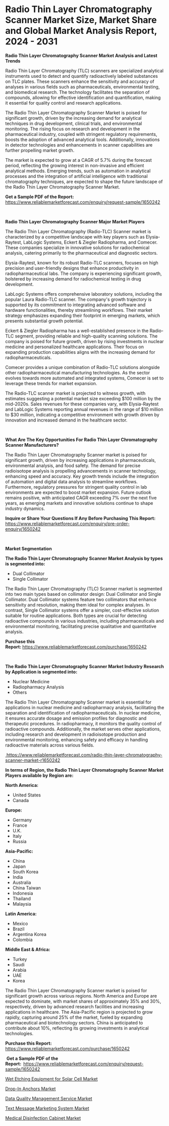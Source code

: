 <p><h1>Radio Thin Layer Chromatography Scanner Market Size, Market Share and Global Market Analysis Report, 2024 - 2031</h1></p><p><strong>Radio Thin Layer Chromatography Scanner Market Analysis and Latest Trends</strong></p>
<p><p>Radio Thin Layer Chromatography (TLC) scanners are specialized analytical instruments used to detect and quantify radioactively labeled substances on TLC plates. These scanners enhance the sensitivity and accuracy of analyses in various fields such as pharmaceuticals, environmental testing, and biomedical research. The technology facilitates the separation of compounds, allowing for effective identification and quantification, making it essential for quality control and research applications.</p><p>The Radio Thin Layer Chromatography Scanner Market is poised for significant growth, driven by the increasing demand for analytical techniques in drug development, clinical trials, and environmental monitoring. The rising focus on research and development in the pharmaceutical industry, coupled with stringent regulatory requirements, boosts the adoption of advanced analytical tools. Additionally, innovations in detector technologies and enhancements in scanner capabilities are further propelling market growth. </p><p>The market is expected to grow at a CAGR of 5.7% during the forecast period, reflecting the growing interest in non-invasive and efficient analytical methods. Emerging trends, such as automation in analytical processes and the integration of artificial intelligence with traditional chromatography techniques, are expected to shape the future landscape of the Radio Thin Layer Chromatography Scanner Market.</p></p>
<p><strong>Get a Sample PDF of the Report:&nbsp;</strong> <a href="https://www.reliablemarketforecast.com/enquiry/request-sample/1650242?utm_campaign=1110&utm_medium=2&utm_source=Github&utm_content=ia&utm_term=27122024&utm_id=radio-thin-layer-chromatography-scanner">https://www.reliablemarketforecast.com/enquiry/request-sample/1650242</a></p>
<p>&nbsp;</p>
<p><strong>Radio Thin Layer Chromatography Scanner Major Market Players</strong></p>
<p><p>The Radio Thin Layer Chromatography (Radio-TLC) Scanner market is characterized by a competitive landscape with key players such as Elysia-Raytest, LabLogic Systems, Eckert & Ziegler Radiopharma, and Comecer. These companies specialize in innovative solutions for radiochemical analysis, catering primarily to the pharmaceutical and diagnostic sectors.</p><p>Elysia-Raytest, known for its robust Radio-TLC scanners, focuses on high precision and user-friendly designs that enhance productivity in radiopharmaceutical labs. The company is experiencing significant growth, bolstered by increasing demand for radiochemical testing in drug development.</p><p>LabLogic Systems offers comprehensive laboratory solutions, including the popular Laura Radio-TLC scanner. The company's growth trajectory is supported by its commitment to integrating advanced software and hardware functionalities, thereby streamlining workflows. Their market strategy emphasizes expanding their footprint in emerging markets, which presents substantial growth potential.</p><p>Eckert & Ziegler Radiopharma has a well-established presence in the Radio-TLC segment, providing reliable and high-quality scanning solutions. The company is poised for future growth, driven by rising investments in nuclear medicine and personalized healthcare applications. Their focus on expanding production capabilities aligns with the increasing demand for radiopharmaceuticals.</p><p>Comecer provides a unique combination of Radio-TLC solutions alongside other radiopharmaceutical manufacturing technologies. As the sector evolves towards more automated and integrated systems, Comecer is set to leverage these trends for market expansion.</p><p>The Radio-TLC scanner market is projected to witness growth, with estimates suggesting a potential market size exceeding $100 million by the mid-2020s. Sales revenues for these companies vary, with Elysia-Raytest and LabLogic Systems reporting annual revenues in the range of $10 million to $30 million, indicating a competitive environment with growth driven by innovation and increased demand in the healthcare sector.</p></p>
<p>&nbsp;</p>
<p><strong>What Are The Key Opportunities For Radio Thin Layer Chromatography Scanner Manufacturers?</strong></p>
<p><p>The Radio Thin Layer Chromatography Scanner market is poised for significant growth, driven by increasing applications in pharmaceuticals, environmental analysis, and food safety. The demand for precise radioisotope analysis is propelling advancements in scanner technology, enhancing speed and accuracy. Key growth trends include the integration of automation and digital data analysis to streamline workflows. Furthermore, regulatory pressures for stringent quality control in lab environments are expected to boost market expansion. Future outlook remains positive, with anticipated CAGR exceeding 7% over the next five years, as emerging markets and innovative solutions continue to shape industry dynamics.</p></p>
<p><strong>Inquire or Share Your Questions If Any Before Purchasing This Report:</strong> <a href="https://www.reliablemarketforecast.com/enquiry/pre-order-enquiry/1650242?utm_campaign=1110&utm_medium=2&utm_source=Github&utm_content=ia&utm_term=27122024&utm_id=radio-thin-layer-chromatography-scanner">https://www.reliablemarketforecast.com/enquiry/pre-order-enquiry/1650242</a></p>
<p>&nbsp;</p>
<p><strong>Market Segmentation</strong></p>
<p><strong>The Radio Thin Layer Chromatography Scanner Market Analysis by types is segmented into:</strong></p>
<p><ul><li>Dual Collimator</li><li>Single Collimator</li></ul></p>
<p><p>The Radio Thin Layer Chromatography (TLC) Scanner market is segmented into two main types based on collimator design: Dual Collimator and Single Collimator. Dual Collimator systems feature two collimators that enhance sensitivity and resolution, making them ideal for complex analyses. In contrast, Single Collimator systems offer a simpler, cost-effective solution suitable for routine applications. Both types are crucial for detecting radioactive compounds in various industries, including pharmaceuticals and environmental monitoring, facilitating precise qualitative and quantitative analysis.</p></p>
<p><strong>Purchase this Report:&nbsp;</strong><a href="https://www.reliablemarketforecast.com/purchase/1650242?utm_campaign=1110&utm_medium=2&utm_source=Github&utm_content=ia&utm_term=27122024&utm_id=radio-thin-layer-chromatography-scanner">https://www.reliablemarketforecast.com/purchase/1650242</a></p>
<p>&nbsp;</p>
<p><strong>The Radio Thin Layer Chromatography Scanner Market Industry Research by Application is segmented into:</strong></p>
<p><ul><li>Nuclear Medicine</li><li>Radiopharmacy Analysis</li><li>Others</li></ul></p>
<p><p>The Radio Thin Layer Chromatography Scanner market is essential for applications in nuclear medicine and radiopharmacy analysis, facilitating the separation and identification of radiopharmaceuticals. In nuclear medicine, it ensures accurate dosage and emission profiles for diagnostic and therapeutic procedures. In radiopharmacy, it monitors the quality control of radioactive compounds. Additionally, the market serves other applications, including research and development in radioisotope production and environmental monitoring, enhancing safety and efficacy in handling radioactive materials across various fields.</p></p>
<p><a href="https://www.reliablemarketforecast.com/radio-thin-layer-chromatography-scanner-market-r1650242?utm_campaign=1110&utm_medium=2&utm_source=Github&utm_content=ia&utm_term=27122024&utm_id=radio-thin-layer-chromatography-scanner">&nbsp;https://www.reliablemarketforecast.com/radio-thin-layer-chromatography-scanner-market-r1650242</a></p>
<p><strong>In terms of Region, the Radio Thin Layer Chromatography Scanner Market Players available by Region are:</strong></p>
<p>
    <p> <strong> North America: </strong>
        <ul>
            <li>United States</li>
            <li>Canada</li>
        </ul>
        </p> 
    <p> <strong> Europe: </strong>
        <ul>
            <li>Germany</li>
            <li>France</li>
            <li>U.K.</li>
            <li>Italy</li>
            <li>Russia</li>
        </ul>
        </p> 
    <p> <strong> Asia-Pacific: </strong>
        <ul>
            <li>China</li>
            <li>Japan</li>
            <li>South Korea</li>
            <li>India</li>
            <li>Australia</li>
            <li>China Taiwan</li>
            <li>Indonesia</li>
            <li>Thailand</li>
            <li>Malaysia</li>
        </ul>
        </p> 
    <p> <strong> Latin America: </strong>
        <ul>
            <li>Mexico</li>
            <li>Brazil</li>
            <li>Argentina Korea</li>
            <li>Colombia</li>
        </ul>
        </p> 
    <p> <strong> Middle East & Africa: </strong>
        <ul>
            <li>Turkey</li>
            <li>Saudi</li>
            <li>Arabia</li>
            <li>UAE</li>
            <li>Korea</li>
        </ul>
    </p>
    </p>
<p><p>The Radio Thin Layer Chromatography Scanner market is poised for significant growth across various regions. North America and Europe are expected to dominate, with market shares of approximately 35% and 30%, respectively, driven by advanced research facilities and increasing applications in healthcare. The Asia-Pacific region is projected to grow rapidly, capturing around 25% of the market, fueled by expanding pharmaceutical and biotechnology sectors. China is anticipated to contribute about 10%, reflecting its growing investments in analytical technologies.</p></p>
<p><strong>Purchase this Report: </strong><a href="https://www.reliablemarketforecast.com/purchase/1650242?utm_campaign=1110&utm_medium=2&utm_source=Github&utm_content=ia&utm_term=27122024&utm_id=radio-thin-layer-chromatography-scanner">https://www.reliablemarketforecast.com/purchase/1650242</a></p>
<p>&nbsp;<strong>Get a Sample PDF of the Report:&nbsp;&nbsp;</strong><a href="https://www.reliablemarketforecast.com/enquiry/request-sample/1650242?utm_campaign=1110&utm_medium=2&utm_source=Github&utm_content=ia&utm_term=27122024&utm_id=radio-thin-layer-chromatography-scanner">https://www.reliablemarketforecast.com/enquiry/request-sample/1650242</a></p>
<p><strong></strong></p>
<p><p><a href="https://github.com/organophelia8282/Market-Research-Report-List-1/blob/main/wet-etching-equipment-for-solar-cell-market.md?utm_campaign=1110&utm_medium=2&utm_source=Github&utm_content=ia&utm_term=27122024&utm_id=radio-thin-layer-chromatography-scanner">Wet Etching Equipment for Solar Cell Market</a></p><p><a href="https://github.com/WillieWoodard/Market-Research-Report-List-7/blob/main/drop-in-anchors-market.md?utm_campaign=1110&utm_medium=2&utm_source=Github&utm_content=ia&utm_term=27122024&utm_id=radio-thin-layer-chromatography-scanner">Drop-In Anchors Market</a></p><p><a href="https://www.linkedin.com/pulse/forecast-report-data-quality-management-service-industry-expected-n8j8f?utm_campaign=1110&utm_medium=2&utm_source=Github&utm_content=ia&utm_term=27122024&utm_id=radio-thin-layer-chromatography-scanner">Data Quality Management Service Market</a></p><p><a href="https://www.linkedin.com/pulse/market-revenue-growth-forecast-text-message-marketing-system-pshkf?utm_campaign=1110&utm_medium=2&utm_source=Github&utm_content=ia&utm_term=27122024&utm_id=radio-thin-layer-chromatography-scanner">Text Message Marketing System Market</a></p><p><a href="https://www.linkedin.com/pulse/growth-projections-medical-disinfection-cabinet-market-comprehensive-s6ihc?utm_campaign=1110&utm_medium=2&utm_source=Github&utm_content=ia&utm_term=27122024&utm_id=radio-thin-layer-chromatography-scanner">Medical Disinfection Cabinet Market</a></p></p>